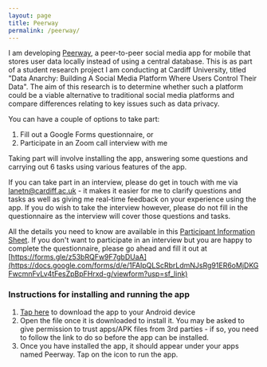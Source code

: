 ```yaml
---
layout: page
title: Peerway
permalink: /peerway/
---
```


I am developing [Peerway](https://github.com/SpectralCascade/peerway), a peer-to-peer social media app for mobile that stores user data locally instead of using a central database.
This is as part of a student research project I am conducting at Cardiff University, titled "Data Anarchy: Building A Social Media Platform Where Users Control Their Data".
The aim of this research is to determine whether such a platform could be a viable alternative to traditional social media platforms and compare differences relating to key issues such as data privacy.

You can have a couple of options to take part:
1. Fill out a Google Forms questionnaire, or
2. Participate in an Zoom call interview with me

Taking part will involve installing the app, answering some questions and carrying out 6 tasks using various features of the app.

If you can take part in an interview, please do get in touch with me via lanetn@cardiff.ac.uk - it makes it easier for me to clarify questions and tasks as well as giving me real-time feedback on your experience using the app. If you do wish to take the interview however, please do not fill in the questionnaire as the interview will cover those questions and tasks.

All the details you need to know are available in this [Participant Information Sheet](PIS.pdf).
If you don't want to participate in an interview but you are happy to complete the questionnaire, please go ahead and fill it out at [https://forms.gle/z53bRQFw9F7gbDUaA](https://docs.google.com/forms/d/e/1FAIpQLScRbrLdmNJsRg91ER6oMjDKGFwcmnFvLv4tFesZpBpFHrxd-g/viewform?usp=sf_link)

### Instructions for installing and running the app
1. [Tap here](https://github.com/SpectralCascade/peerway/releases/download/v2022.05.06.a1/peerway-2022.05.06a1.apk) to download the app to your Android device
2. Open the file once it is downloaded to install it. You may be asked to give permission to trust apps/APK files from 3rd parties - if so, you need to follow the link to do so before the app can be installed.
3. Once you have installed the app, it should appear under your apps named Peerway. Tap on the icon to run the app.
